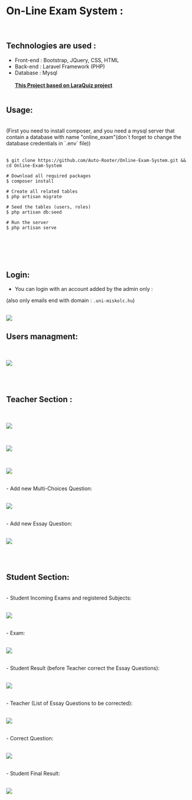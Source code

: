 # On-Line Exam System  :
<br>

## Technologies are used :
  - Front-end : Bootstrap, JQuery, CSS, HTML
  - Back-end : Laravel Framework (PHP)
  - Database : Mysql
<br><br>__[This Project based on LaraQuiz project](https://github.com/LaravelDaily/Laraquiz-QuickAdminPanel)__
<br><br>

## Usage: 
<br>
(First you need to install composer, and you need a mysql server that contain a database with name "online_exam"(don`t forget to change the database credentials in `.env` file))
<br><br>


```shell
$ git clone https://github.com/Auto-Rooter/Online-Exam-System.git && cd Online-Exam-System

# Download all required packages
$ composer install

# Create all related tables
$ php artisan migrate

# Seed the tables (users, roles)
$ php artisan db:seed

# Run the server
$ php artisan serve


```
<br>
<br><br>




## Login:
- You can login with an account added by the admin only :

(also only emails end with domain : `.uni-miskolc.hu`)
<br><br>

![](imgs/login.JPG)

## Users managment:
<br><br>
![](imgs/admin_add_user.JPG)

<br><br>


## Teacher Section :
<br><br>
![](imgs/teacher_exam.JPG)

<br>

![](imgs/teacher_add_exam.JPG)

<br>

![](imgs/teacher_subject.JPG)

<br>
- Add new Multi-Choices Question:
<br><br>

![](imgs/MC_exam.png)

<br>
- Add new Essay Question:
<br><br>

![](imgs/essay_q.png)

<br><br>

## Student Section:
<br>
- Student Incoming Exams and registered Subjects:
<br><br>

![](imgs/student_exam.png)


<br>
- Exam:
<br><br>

![](imgs/take_exam_student.png)


<br>
- Student Result (before Teacher correct the Essay Questions):
<br><br>

![](imgs/finish_exam.png)



<br>
- Teacher (List of Essay Questions to be corrected):
<br><br>

![](imgs/correct_q_index.png)



<br>
- Correct Question:
<br><br>

![](imgs/corrected.png)


<br>
- Student Final Result:
<br><br>

![](imgs/my_result.png)

<br>


